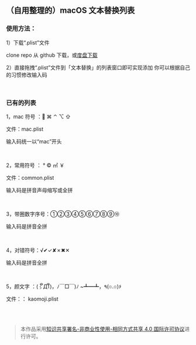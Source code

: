 ##  （自用整理的）macOS 文本替换列表





### 使用方法：

1）下载“.plist”文件

clone repo 从 github 下载，或[度盘下载](https://pan.baidu.com/s/1smQ1Lnf)

2）直接拖拽“.plist”文件到「文本替换」的列表窗口即可实现添加
你可以根据自己的习惯修改输入码

<br />

### 已有的列表

1，mac 符号 ： ⌘ ⌃ ⌥ ⇧ 

文件：mac.plist 

输入码统一以“mac”开头  

<br />

2，常用符号 ：   ° © ㎡ ￥  

文件：common.plist

输入码是拼音声母缩写或全拼

<br />

3，带圈数字序号：①②③④⑤⑥⑦⑧⑨⑩

输入码是拼音全拼

<br />

4，对错符号：√✔︎✓✘✗✖︎✕

输入码是拼音全拼

<br />

5，颜文字 ：(⌇ຶД⌇ຶ)，ﾉ￣□￣)ﾉ ~┻━┻，٩(๏.๏)۶   

文件：： kaomoji.plist 

<br /><br />

> 本作品采用<a rel="license" href="http://creativecommons.org/licenses/by-nc-sa/4.0/">知识共享署名-非商业性使用-相同方式共享 4.0 国际许可协议</a>进行许可。  
